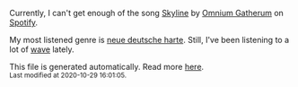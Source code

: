 
  Currently, I can't get enough of the song <a href="https://open.spotify.com/track/15I3zhgKP05bZlkT9p27XY">Skyline</a> by <a href="https://open.spotify.com/artist/52xuvlUvnxqH0xzxGPKXSu">Omnium Gatherum</a> on <a href="https://open.spotify.com/user/9qz2xtkur2fengfsdcq8dd907?si=kq2SVrUkSNe0z1NJjpt7kg">Spotify</a>.

  My most listened genre is <a href="https://duckduckgo.com/?q=neue deutsche harte music">neue deutsche harte</a>.
  Still, I've been listening to a lot of <a href="https://duckduckgo.com/?q=wave music">wave</a> lately.

  This file is generated automatically. Read more <a href="https://github.com/CodeF0x/CodeF0x/blob/master/IMPORTANT.md">here</a>.
  <br>
  <sub>Last modified at 2020-10-29 16:01:05.</sub>
  